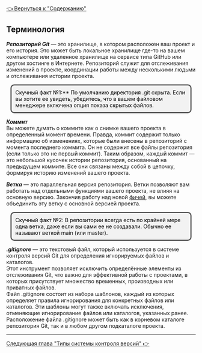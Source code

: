 [<u> :point_left: Вернуться к "Содержанию" </u>](./readme.md)

## Терминология

***Репозиторий Git*** — это хранилище, в котором расположен ваш проект и его история. Это может быть локальное хранилище где-то на вашем компьютере или удаленное хранилище на сервисе типа GitHub или другом хостинге в Интернете. Репозиторий служит для отслеживания изменений в проекте, координации работы между несколькими людьми и отслеживания истории проекта.

<!DOCTYPE html>
<html lang="en">
  <head>
    <meta charset="UTF-8" />
    <meta name="viewport" content="width=device-width, initial-scale=1.0" />
    <title>Page Title</title>
    <style>
      /* Whatever that is inside this <style> tag is all styling for your markup / content structure.
      /* The . with the boxed represents that it is a class */
      .boxed {
        background: #F2F2F2;
        color: black;
        border: 3px solid #535353;
        margin: 0px auto;
        width: 456px;
        padding: 10px;
        border-radius: 10px;
      }
    </style>
  </head>
  <body>
    <!-- This is the markup of your box, in simpler terms the content structure. -->
    <div class="boxed">
      Скучный факт №1:** По умолчанию директория .git скрыта. Если вы хотите ее увидеть, убедитесь, что в вашем файловом менеджере включена опция показа скрытых файлов.
    </div>
  </body>
</html>

***Коммит***  
Вы можете думать о коммите как о снимке вашего проекта в определенный момент времени. Правда, коммит содержит только информацию об изменениях, которые были внесены в репозиторий с момента последнего коммита. Он не содержит все файлы репозитория (если только это не первый коммит). Таким образом, каждый коммит — это небольшой кусочек истории репозитория, основанный на предыдущем коммите. Все они связаны между собой в цепочку, формируя историю изменений вашего проекта.

***Ветка*** — это параллельная версия репозитория. Ветки позволяют вам работать над отдельными функциями вашего проекта, не влияя на основную версию. Закончив работу над новой [фичей](** "Фича (англ. feature — особенность) — полезная (а иногда забавная) функция / особенность программы."), вы можете объединить эту ветку с основной версией проекта.

<!DOCTYPE html>
<html lang="en">
  <head>
    <meta charset="UTF-8" />
    <meta name="viewport" content="width=device-width, initial-scale=1.0" />
    <title>Page Title</title>
    <style>
      /* Whatever that is inside this <style> tag is all styling for your markup / content structure.
      /* The . with the boxed represents that it is a class */
      .boxed {
        background: #F2F2F2;
        color: black;
        border: 3px solid #535353;
        margin: 0px auto;
        width: 456px;
        padding: 10px;
        border-radius: 10px;
      }
    </style>
  </head>
  <body>
    <!-- This is the markup of your box, in simpler terms the content structure. -->
    <div class="boxed">
     Скучный факт №2: В репозитории всегда есть по крайней мере одна ветка, даже если вы сами ее не создавали. Обычно ее называют веткой main (или master).
    </div>
  </body>
</html>

***.gitignore*** — это текстовый файл, который используется в системе контроля версий Git для определения игнорируемых файлов и каталогов.  
Этот инструмент позволяет исключить определённые элементы из отслеживания Git, что важно для эффективной работы с проектами, в которых присутствует множество временных, производных или приватных файлов.  
Файл .gitignore состоит из набора шаблонов, каждый из которых определяет правила игнорирования для конкретных файлов или каталогов. Эти шаблоны могут также включать исключения, отменяющие игнорирование файлов или каталогов, указанных ранее.  
Расположение файла .gitignore может быть как в корневом каталоге репозитория Git, так и в любом другом подкаталоге проекта.

---
[<u>Следующая глава "Типы системы контроля версий" :point_right: </u>](./type.md)